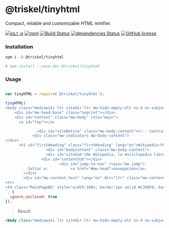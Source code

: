 
# @triskel/tinyhtml

Compact, reliable and customizable HTML minifier.

[![ᴋɪʟᴛ ᴊs](https://jesus.germade.es/assets/images/badge-kiltjs.svg)](https://github.com/kiltjs)
[![npm](https://img.shields.io/npm/v/@triskel/tinyhtml.svg)](https://www.npmjs.com/package/@triskel/tinyhtml)
[![Build Status](https://cloud.drone.io/api/badges/triskeljs/tinyhtml/status.svg)](https://cloud.drone.io/triskeljs/tinyhtml)
[![dependencies Status](https://david-dm.org/triskeljs/tinyhtml/status.svg)](https://david-dm.org/triskeljs/tinyhtml)
[![GitHub license](https://img.shields.io/badge/license-MIT-blue.svg)](LICENSE)


### Installation

``` sh
npm i -D @triskel/tinyhtml

# npm install --save-dev @triskel/tinyhtml
```

### Usage

``` js

var tinyHTML = require('@triskel/tinyhtml');

tinyHTML(`
<body class="mediawiki ltr sitedir-ltr mw-hide-empty-elt ns-4 ns-subject page-Wikipedia_Portada rootpage-Wikipedia_Portada skin-vector action-view">    <div id="mw-page-base" class="noprint"></div>
    <div id="mw-head-base" class="noprint"></div>
    <div id="content" class="mw-body" role="main">
      <a id="top"></a>

              <div id="siteNotice" class="mw-body-content"><!-- CentralNotice --></div>
            <div class="mw-indicators mw-body-content">
</div>
      <h1 id="firstHeading" class="firstHeading" lang="es">Wikipedia:Portada</h1>
                  <div id="bodyContent" class="mw-body-content">
                  <div id="siteSub">De Wikipedia, la enciclopedia libre</div>
                <div id="contentSub"></div>
                        <div id="jump-to-nav" class="mw-jump">
          Saltar a:          <a href="#mw-head">navegación</a>,           <a href="#p-search">búsqueda</a>
        </div>
        <div id="mw-content-text" lang="es" dir="ltr" class="mw-content-ltr"><table style="margin:4px 0 0 0; width:100%; background:none">
<tr>
<td class="MainPageBG" style="width:100%; border:1px solid #C7D0F8; background:#F2F5FD; vertical-align:top; color:#000; -moz-border-radius:4px; -webkit-border-radius: 4px; border-radius: 4px;">
`, {
  ignore_unclosed: true
});
```

> Result

``` html
<body class="mediawiki ltr sitedir-ltr mw-hide-empty-elt ns-4 ns-subject page-Wikipedia_Portada rootpage-Wikipedia_Portada skin-vector action-view"><div id="mw-page-base" class="noprint"></div><div id="mw-head-base" class="noprint"></div><div id="content" class="mw-body" role="main"><a id="top"></a><div id="siteNotice" class="mw-body-content"></div><div class="mw-indicators mw-body-content"></div><h1 id="firstHeading" class="firstHeading" lang="es">Wikipedia:Portada</h1><div id="bodyContent" class="mw-body-content"><div id="siteSub">De Wikipedia, la enciclopedia libre</div><div id="contentSub"></div><div id="jump-to-nav" class="mw-jump">Saltar a:          <a href="#mw-head">navegación</a>,           <a href="#p-search">búsqueda</a></div><div id="mw-content-text" lang="es" dir="ltr" class="mw-content-ltr"><table style="margin:4px 0 0 0;width:100%;background:none"><tr><td class="MainPageBG" style="width:100%;border:1px solid #C7D0F8;background:#F2F5FD;vertical-align:top;color:#000;-moz-border-radius:4px;-webkit-border-radius:4px;border-radius:4px;">
```
